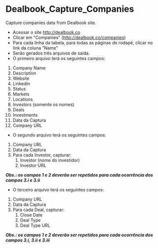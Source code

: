 # Dealbook_Capture_Companies
Capture companies data from Dealbook site.

- Acessar o site http://dealbook.co
- Clicar em "Companies" (http://dealbook.co/companies)
- Para cada linha da tabela, para todas as páginas do rodapé, clicar no link da coluna "Name"
- Serão gerados três arquivos de saída.
- O primeiro arquivo terá os seguintes campos:
 1. Company Name
 2. Description
 3. Website
 4. Linkedin
 5. Status
 6. Markets
 7. Locations
 8. Investors (somente os nomes)
 9. Deals
 10. Investments
 11. Data da Captura
 12. Company URL
- O segundo arquivo terá os seguintes campos:
 1. Company URL
 2. Data da Captura
 3. Para cada Investor, capturar:
     1. Investor (nome do investidor)
     2. Investor URL
     
 ***Obs.: os campos 1 e 2 deverão ser repetidos para cada ocorrência dos campos 3.i e 3.ii***
- O terceiro arquivo terá os seguintes campos:
 1. Company URL
 2. Data da Captura
 3. Para cada Deal, capturar:
     1. Close Date
     2. Deal Type
     3. Deal Type URL
     
 ***Obs.: os campos 1 e 2 deverão ser repetidos para cada ocorrência dos campos 3.i, 3.ii e 3.iii***
